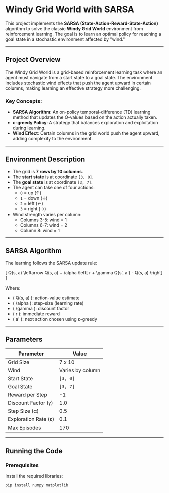 # Windy Grid World with SARSA

This project implements the **SARSA (State-Action-Reward-State-Action)** algorithm to solve the classic **Windy Grid World** environment from reinforcement learning. The goal is to learn an optimal policy for reaching a goal state in a stochastic environment affected by "wind."

---

## Project Overview

The Windy Grid World is a grid-based reinforcement learning task where an agent must navigate from a start state to a goal state. The environment includes stochastic wind effects that push the agent upward in certain columns, making learning an effective strategy more challenging.

### Key Concepts:
- **SARSA Algorithm**: An on-policy temporal-difference (TD) learning method that updates the Q-values based on the action actually taken.
- **ε-greedy Policy**: A strategy that balances exploration and exploitation during learning.
- **Wind Effect**: Certain columns in the grid world push the agent upward, adding complexity to the environment.

---

## Environment Description

- The grid is **7 rows by 10 columns**.
- The **start state** is at coordinate `[3, 0]`.
- The **goal state** is at coordinate `[3, 7]`.
- The agent can take one of four actions:
  - `0` = up (↑)
  - `1` = down (↓)
  - `2` = left (←)
  - `3` = right (→)
- Wind strength varies per column:
  - Columns 3-5: wind = 1
  - Columns 6-7: wind = 2
  - Column 8: wind = 1

---

## SARSA Algorithm

The learning follows the SARSA update rule:

\[
Q(s, a) \leftarrow Q(s, a) + \alpha \left[ r + \gamma Q(s', a') - Q(s, a) \right]
\]

Where:
- \( Q(s, a) \): action-value estimate
- \( \alpha \): step-size (learning rate)
- \( \gamma \): discount factor
- \( r \): immediate reward
- \( a' \): next action chosen using ε-greedy

---

## Parameters

| Parameter                | Value    |
|--------------------------|----------|
| Grid Size                | 7 x 10   |
| Wind                     | Varies by column |
| Start State              | `[3, 0]` |
| Goal State               | `[3, 7]` |
| Reward per Step          | -1       |
| Discount Factor (𝛾)      | 1.0      |
| Step Size (α)            | 0.5      |
| Exploration Rate (ε)     | 0.1      |
| Max Episodes             | 170      |

---

## Running the Code

### Prerequisites

Install the required libraries:

```bash
pip install numpy matplotlib
